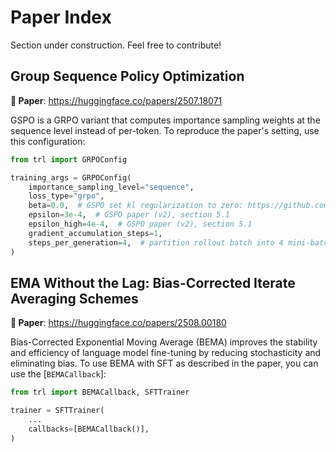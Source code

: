 # Paper Index

<Tip warning={true}>

Section under construction. Feel free to contribute!

</Tip>

## Group Sequence Policy Optimization

**📜 Paper**: https://huggingface.co/papers/2507.18071

GSPO is a GRPO variant that computes importance sampling weights at the sequence level instead of per-token. To reproduce the paper's setting, use this configuration:

```python
from trl import GRPOConfig

training_args = GRPOConfig(
    importance_sampling_level="sequence",
    loss_type="grpo",
    beta=0.0,  # GSPO set kl regularization to zero: https://github.com/volcengine/verl/pull/2775#issuecomment-3131807306 
    epsilon=3e-4,  # GSPO paper (v2), section 5.1
    epsilon_high=4e-4,  # GSPO paper (v2), section 5.1
    gradient_accumulation_steps=1,
    steps_per_generation=4,  # partition rollout batch into 4 mini-batches. GSPO paper (v2), section 5.1. Must be 4 times gradient_accumulation_steps
)
```

## EMA Without the Lag: Bias-Corrected Iterate Averaging Schemes

**📜 Paper**: https://huggingface.co/papers/2508.00180

Bias-Corrected Exponential Moving Average (BEMA) improves the stability and efficiency of language model fine-tuning by reducing stochasticity and eliminating bias. To use BEMA with SFT as described in the paper, you can use the [`BEMACallback`]:

```python
from trl import BEMACallback, SFTTrainer

trainer = SFTTrainer(
    ...
    callbacks=[BEMACallback()],
)
```
